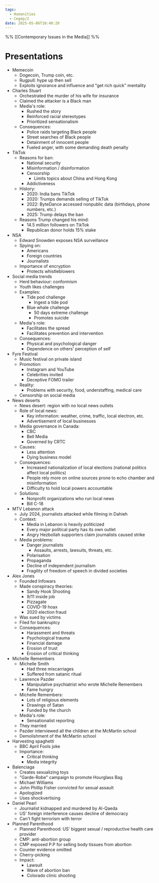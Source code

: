```yaml
---
tags:
  - Humanities
  - Cegep/2
date: 2025-05-06T10:40:20
---
```


%% [[Contemporary Issues in the Media]] %%

# Presentations

- Memecoin
	- Dogecoin, Trump coin, etc.
	- Rugpull: hype up then sell
	- Exploits ignorance and influence and "get rich quick" mentality
- Charles Stuart
	- Orchestrated the murder of his wife for insurance
	- Claimed the attacker is a Black man
	- Media's role:
		- Rushed the story
		- Reinforced racial stereotypes
		- Prioritized sensationalism
	- Consequences:
		- Police raids targeting Black people
		- Street searches of Black people
		- Detainment of innocent people
		- Fueled anger, with some demanding death penalty
- TikTok
	- Reasons for ban:
		- National security
		- Misinformation / disinformation
		- Censorship
			- Limits topics about China and Hong Kong
		- Addictiveness
	- History:
		- 2020: India bans TikTok
		- 2020: Trumps demands selling of TikTok
		- 2022: ByteDance accessed nonpublic data (birthdays, phone numbers, etc.)
		- 2025: Trump delays the ban
	- Reasons Trump changed his mind:
		- 14.5 million followers on TikTok
		- Republican donor holds 15% stake
- NSA
	- Edward Snowden exposes NSA surveillance
	- Spying on:
		- Americans
		- Foreign countries
		- Journalists
	- Importance of encryption
		- Protects whistleblowers
- Social media trends
	- Herd behaviour: conformism
	- Youth likes challenges
	- Examples:
		- Tide pod challenge
			- Ingest a tide pod
		- Blue whale challenge
			- 50 days extreme challenge
			- Promotes suicide
	- Media's role:
		- Facilitates the spread
		- Facilitates prevention and intervention
	- Consequences:
		- Physical and psychological danger
		- Dependence on others' perception of self
- Fyre Festival
	- Music festival on private island
	- Promotion:
		- Instagram and YouTube
		- Celebrities invited
		- Deceptive FOMO trailer
	- Reality:
		- Problems with security, food, understaffing, medical care
	- Censorship on social media
- News deserts
	- News desert: region with no local news outlets
	- Role of local news:
		- Key information: weather, crime, traffic, local electron, etc.
		- Advertisement of local businesses
	- Media governance in Canada:
		- CBC
		- Bell Media
		- Governed by CRTC
	- Causes:
		- Less attention
		- Dying business model
	- Consequences:
		- Increased nationalization of local elections (national politics affect local politics)
		- People rely more on online sources prone to echo chamber and misinformation
		- Difficulty to hold local powers accountable
	- Solutions:
		- Nonprofit organizations who run local news
		- Bill C-18
- MTV Lebanon attack
	- July 2024, journalists attacked while filming in Dahieh
	- Context:
		- Media in Lebanon is heavily politicized
		- Every major political party has its own outlet
		- Angry Hezbollah supporters claim journalists caused strike
	- Media problems:
		- Danger journalists
			- Assaults, arrests, lawsuits, threats, etc.
		- Polarisation
		- Propaganda
		- Decline of independent journalism
		- Fragility of freedom of speech in divided societies
- Alex Jones
	- Founded Infowars
	- Made conspiracy theories:
		- Sandy Hook Shooting
		- 9/11 inside job
		- Pizzagate
		- COVID-19 hoax
		- 2020 election fraud
	- Was sued by victims
	- Filed for bankruptcy
	- Consequences:
		- Harassment and threats
		- Psychological trauma
		- Financial damage
		- Erosion of trust
		- Erosion of critical thinking
- Michelle Remembers
	- Michelle Smith
		- Had three miscarriages
		- Suffered from satanic ritual
	- Lawrence Pazder
		- Manipulative psychiatrist who wrote Michelle Remembers
		- Fame hungry
	- Michelle Remembers:
		- Lots of religious elements
		- Drawings of Satan
		- Funded by the church
	- Media's role:
		- Sensationalist reporting
	- They married
	- Pazder interviewed all the children at the McMartin school
	- Demolishment of the McMartin school
- Harvesting spaghetti
	- BBC April Fools joke
	- Importance:
		- Critical thinking
		- Media integrity
- Balenciaga
	- Creates sexualizing toys
	- "Garde-Robe" campaign to promote Hourglass Bag
	- Michael Williams
	- John Phillip Fisher convicted for sexual assault
	- Apologized
	- Uses shockvertising
- Daniel Pearl
	- Journalist kidnapped and murdered by Al-Qaeda
	- US' foreign interference causes decline of democracy
	- Can't fight terrorism with terror
- Planned Parenthood
	- Planned Parenthood: US' biggest sexual / reproductive health care provider
	- CMP: anti-abortion group
	- CMP exposed P.P for selling body tissues from abortion
	- Counter evidence omitted
	- Cherry-picking
	- Impact:
		- Lawsuit
		- Wave of abortion ban
		- Colorado clinic shooting
